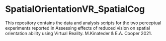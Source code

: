 # SpatialOrientationVR_SpatialCog
This repository contains the data and analysis scripts for the two perceptual experiments reported in  Assessing effects of reduced vision on spatial orientation ability using Virtual Reality. M.Kinateder &amp; E.A. Cooper 2021.
